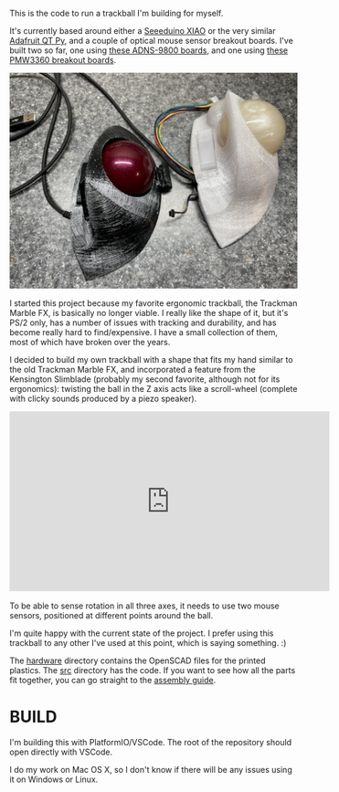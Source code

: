 

This is the code to run a trackball I'm building for myself.<br>

It's currently based around either a [Seeeduino XIAO](https://wiki.seeedstudio.com/Seeeduino-XIAO/) or the very similar [Adafruit QT Py](https://www.adafruit.com/product/4600), and a couple of optical mouse sensor breakout boards. I've built two so far, one using [these ADNS-9800 boards](https://www.tindie.com/products/jkicklighter/adns-9800-optical-laser-sensor/), and one using [these PMW3360 breakout boards](https://www.tindie.com/products/jkicklighter/pmw3360-motion-sensor/).<br>

<img src="pictures/both-finished.jpeg"><br>

I started this project because my favorite ergonomic trackball, the Trackman Marble FX, is basically no longer viable. I really like the shape of it, but it's PS/2 only, has a number of issues with tracking and durability, and has become really hard to find/expensive. I have a small collection of them, most of which have broken over the years.<br>

I decided to build my own trackball with a shape that fits my hand similar to the old Trackman Marble FX, and incorporated a feature from the Kensington Slimblade (probably my second favorite, although not for its ergonomics): twisting the ball in the Z axis acts like a scroll-wheel (complete with clicky sounds produced by a piezo speaker).<br>

<iframe width="560" height="315" src="https://www.youtube.com/embed/PVdwrbiuzwA" frameborder="0" allow="accelerometer; autoplay; clipboard-write; encrypted-media; gyroscope; picture-in-picture" allowfullscreen></iframe>

To be able to sense rotation in all three axes, it needs to use two mouse sensors, positioned at different points around the ball. <br>

I'm quite happy with the current state of the project. I prefer using this trackball to any other I've used at this point, which is saying something. :) <br>

The [hardware](hardware) directory contains the OpenSCAD files for the printed plastics. The [src](src) directory has the code. If you want to see how all the parts fit together, you can go straight to the [assembly guide](hardware/Assembly.md). <br>

# BUILD #

I'm building this with PlatformIO/VSCode. The root of the repository should open directly with VSCode.

I do my work on Mac OS X, so I don't know if there will be any issues using it on Windows or Linux.

